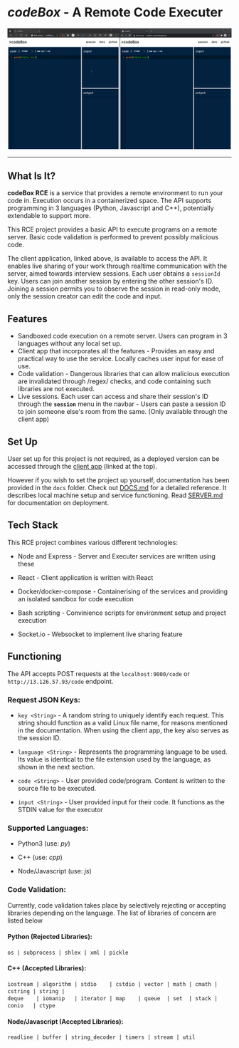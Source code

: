 # *codeBox* - A Remote Code Executer

![Client App Demo Gif](./docs/rce-demo.gif)

***

## What Is It?

**codeBox RCE** is a service that provides a remote environment to run your code in. Execution occurs in a containerized space. The API supports programming in 3 languages (Python, Javascript and C++), potentially extendable to support more.

This RCE project provides a basic API to execute programs on a remote server. Basic code validation is performed to prevent possibly malicious code.

The client application, linked above, is available to access the API. It enables live sharing of your work through realtime communication with the server, aimed towards interview sessions. Each user obtains a `sessionId` key. Users can join another session by entering the other session's ID. Joining a session permits you to observe the session in read-only mode, only the session creator can edit the code and input.

## Features

- Sandboxed code execution on a remote server. Users can program in 3 languages without any local set up.
- Client app that incorporates all the features - Provides an easy and practical way to use the service. Locally caches user input for ease of use.
- Code validation - Dangerous libraries that can allow malicious execution are invalidated through /regex/ checks, and code containing such libraries are not executed.
- Live sessions. Each user can access and share their session's ID through the **`session`** menu in the navbar - Users can paste a session ID to join someone else's room from the same. (Only available through the client app)

## Set Up

User set up for this project is not required, as a deployed version can be accessed through the [client app](http://codebox-rce.herokuapp.com) (linked at the top).

However if you wish to set the project up yourself, documentation has been provided in the `docs` folder. Check out [DOCS.md](https://github.com/nafees87n/remote-code-executor/blob/main/docs/DOCS.md) for a detailed reference. It describes local machine setup and service functioning. Read [SERVER.md](https://github.com/nafees87n/remote-code-executor/blob/main/docs/SERVER.md) for documentation on deployment.

## Tech Stack

This RCE project combines various different technologies:

- Node and Express - Server and Executer services are written using these

- React - Client application is written with React

- Docker/docker-compose - Containerising of the services and providing an isolated sandbox for code execution

- Bash scripting - Convinience scripts for environment setup and project execution

- Socket.io - Websocket to implement live sharing feature

## Functioning

The API accepts POST requests at the `localhost:9000/code` or `http://13.126.57.93/code` endpoint.

### Request JSON Keys:

- `key <String>` - A random string to uniquely identify each request. This string should function as a valid Linux file name, for reasons mentioned in the documentation. When using the client app, the key also serves as the session ID.

- `language <String>` - Represents the programming language to be used. Its value is identical to the file extension used by the language, as shown in the next section.

- `code <String>` - User provided code/program. Content is written to the source file to be executed.

- `input <String>` - User provided input for their code. It functions as the STDIN value for the executor

### Supported Languages:

- Python3 (use: _py_)

- C++ (use: _cpp_)

- Node/Javascript (use: _js_)

### Code Validation:

Currently, code validation takes place by selectively rejecting or accepting libraries depending on the language. The list of libraries of concern are listed below

#### Python (Rejected Libraries):
```
os | subprocess | shlex | xml | pickle
```
#### C++ (Accepted Libraries):
```
iostream | algorithm | stdio    | cstdio | vector | math | cmath | cstring | string |
deque    | iomanip   | iterator | map    | queue  | set  | stack | conio   | ctype
```
#### Node/Javascript (Accepted Libraries):
```
readline | buffer | string_decoder | timers | stream | util
```
